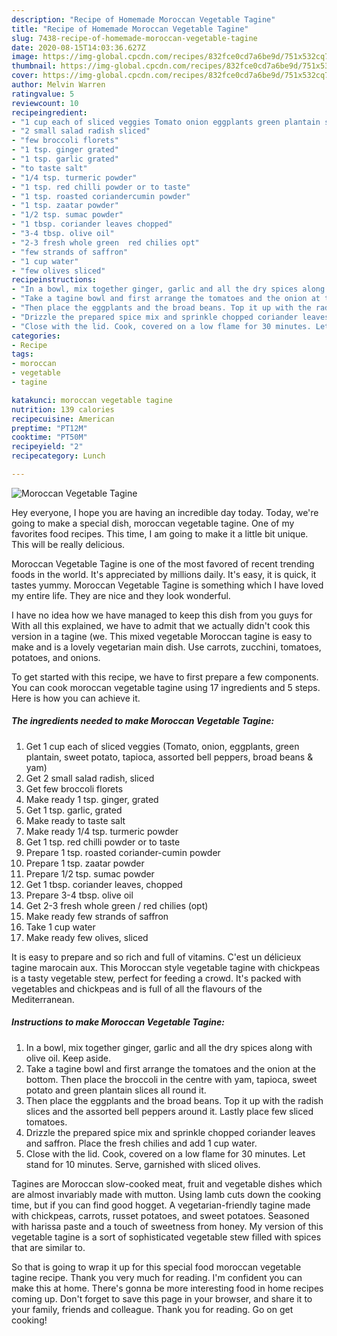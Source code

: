 ```yaml
---
description: "Recipe of Homemade Moroccan Vegetable Tagine"
title: "Recipe of Homemade Moroccan Vegetable Tagine"
slug: 7438-recipe-of-homemade-moroccan-vegetable-tagine
date: 2020-08-15T14:03:36.627Z
image: https://img-global.cpcdn.com/recipes/832fce0cd7a6be9d/751x532cq70/moroccan-vegetable-tagine-recipe-main-photo.jpg
thumbnail: https://img-global.cpcdn.com/recipes/832fce0cd7a6be9d/751x532cq70/moroccan-vegetable-tagine-recipe-main-photo.jpg
cover: https://img-global.cpcdn.com/recipes/832fce0cd7a6be9d/751x532cq70/moroccan-vegetable-tagine-recipe-main-photo.jpg
author: Melvin Warren
ratingvalue: 5
reviewcount: 10
recipeingredient:
- "1 cup each of sliced veggies Tomato onion eggplants green plantain sweet potato tapioca assorted bell peppers broad beans  yam"
- "2 small salad radish sliced"
- "few broccoli florets"
- "1 tsp. ginger grated"
- "1 tsp. garlic grated"
- "to taste salt"
- "1/4 tsp. turmeric powder"
- "1 tsp. red chilli powder or to taste"
- "1 tsp. roasted coriandercumin powder"
- "1 tsp. zaatar powder"
- "1/2 tsp. sumac powder"
- "1 tbsp. coriander leaves chopped"
- "3-4 tbsp. olive oil"
- "2-3 fresh whole green  red chilies opt"
- "few strands of saffron"
- "1 cup water"
- "few olives sliced"
recipeinstructions:
- "In a bowl, mix together ginger, garlic and all the dry spices along with olive oil. Keep aside."
- "Take a tagine bowl and first arrange the tomatoes and the onion at the bottom. Then place the broccoli in the centre with yam, tapioca, sweet potato and green plantain slices all round it."
- "Then place the eggplants and the broad beans. Top it up with the radish slices and the assorted bell peppers around it. Lastly place few sliced tomatoes."
- "Drizzle the prepared spice mix and sprinkle chopped coriander leaves and saffron. Place the fresh chilies and add 1 cup water."
- "Close with the lid. Cook, covered on a low flame for 30 minutes. Let stand for 10 minutes. Serve, garnished with sliced olives."
categories:
- Recipe
tags:
- moroccan
- vegetable
- tagine

katakunci: moroccan vegetable tagine 
nutrition: 139 calories
recipecuisine: American
preptime: "PT12M"
cooktime: "PT50M"
recipeyield: "2"
recipecategory: Lunch

---
```



![Moroccan Vegetable Tagine](https://img-global.cpcdn.com/recipes/832fce0cd7a6be9d/751x532cq70/moroccan-vegetable-tagine-recipe-main-photo.jpg)

Hey everyone, I hope you are having an incredible day today. Today, we're going to make a special dish, moroccan vegetable tagine. One of my favorites food recipes. This time, I am going to make it a little bit unique. This will be really delicious.

Moroccan Vegetable Tagine is one of the most favored of recent trending foods in the world. It's appreciated by millions daily. It's easy, it is quick, it tastes yummy. Moroccan Vegetable Tagine is something which I have loved my entire life. They are nice and they look wonderful.

I have no idea how we have managed to keep this dish from you guys for With all this explained, we have to admit that we actually didn&#39;t cook this version in a tagine (we. This mixed vegetable Moroccan tagine is easy to make and is a lovely vegetarian main dish. Use carrots, zucchini, tomatoes, potatoes, and onions.


To get started with this recipe, we have to first prepare a few components. You can cook moroccan vegetable tagine using 17 ingredients and 5 steps. Here is how you can achieve it.

<!--inarticleads1-->

##### The ingredients needed to make Moroccan Vegetable Tagine:

1. Get 1 cup each of sliced veggies (Tomato, onion, eggplants, green plantain, sweet potato, tapioca, assorted bell peppers, broad beans &amp; yam)
1. Get 2 small salad radish, sliced
1. Get few broccoli florets
1. Make ready 1 tsp. ginger, grated
1. Get 1 tsp. garlic, grated
1. Make ready to taste salt
1. Make ready 1/4 tsp. turmeric powder
1. Get 1 tsp. red chilli powder or to taste
1. Prepare 1 tsp. roasted coriander-cumin powder
1. Prepare 1 tsp. zaatar powder
1. Prepare 1/2 tsp. sumac powder
1. Get 1 tbsp. coriander leaves, chopped
1. Prepare 3-4 tbsp. olive oil
1. Get 2-3 fresh whole green / red chilies (opt)
1. Make ready few strands of saffron
1. Take 1 cup water
1. Make ready few olives, sliced


It is easy to prepare and so rich and full of vitamins. C&#39;est un délicieux tagine marocain aux. This Moroccan style vegetable tagine with chickpeas is a tasty vegetable stew, perfect for feeding a crowd. It&#39;s packed with vegetables and chickpeas and is full of all the flavours of the Mediterranean. 

<!--inarticleads2-->

##### Instructions to make Moroccan Vegetable Tagine:

1. In a bowl, mix together ginger, garlic and all the dry spices along with olive oil. Keep aside.
1. Take a tagine bowl and first arrange the tomatoes and the onion at the bottom. Then place the broccoli in the centre with yam, tapioca, sweet potato and green plantain slices all round it.
1. Then place the eggplants and the broad beans. Top it up with the radish slices and the assorted bell peppers around it. Lastly place few sliced tomatoes.
1. Drizzle the prepared spice mix and sprinkle chopped coriander leaves and saffron. Place the fresh chilies and add 1 cup water.
1. Close with the lid. Cook, covered on a low flame for 30 minutes. Let stand for 10 minutes. Serve, garnished with sliced olives.


Tagines are Moroccan slow-cooked meat, fruit and vegetable dishes which are almost invariably made with mutton. Using lamb cuts down the cooking time, but if you can find good hogget. A vegetarian-friendly tagine made with chickpeas, carrots, russet potatoes, and sweet potatoes. Seasoned with harissa paste and a touch of sweetness from honey. My version of this vegetable tagine is a sort of sophisticated vegetable stew filled with spices that are similar to. 

So that is going to wrap it up for this special food moroccan vegetable tagine recipe. Thank you very much for reading. I'm confident you can make this at home. There's gonna be more interesting food in home recipes coming up. Don't forget to save this page in your browser, and share it to your family, friends and colleague. Thank you for reading. Go on get cooking!
